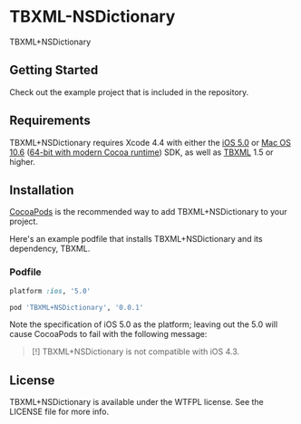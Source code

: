 TBXML-NSDictionary
==================

TBXML+NSDictionary

## Getting Started

Check out the example project that is included in the repository.

## Requirements

TBXML+NSDictionary requires Xcode 4.4 with either the [iOS 5.0](http://developer.apple.com/library/ios/#releasenotes/General/WhatsNewIniPhoneOS/Articles/iOS5.html) or [Mac OS 10.6](http://developer.apple.com/library/mac/#releasenotes/MacOSX/WhatsNewInOSX/Articles/MacOSX10_6.html#//apple_ref/doc/uid/TP40008898-SW7) ([64-bit with modern Cocoa runtime](https://developer.apple.com/library/mac/#documentation/Cocoa/Conceptual/ObjCRuntimeGuide/Articles/ocrtVersionsPlatforms.html)) SDK, as well as [TBXML](https://github.com/71squared/TBXML) 1.5 or higher.

## Installation

[CocoaPods](http://cocoapods.org) is the recommended way to add TBXML+NSDictionary to your project.

Here's an example podfile that installs TBXML+NSDictionary and its dependency, TBXML. 
### Podfile

```ruby
platform :ios, '5.0'

pod 'TBXML+NSDictionary', '0.0.1'
```

Note the specification of iOS 5.0 as the platform; leaving out the 5.0 will cause CocoaPods to fail with the following message:

> [!] TBXML+NSDictionary is not compatible with iOS 4.3.

## License

TBXML+NSDictionary is available under the WTFPL license. See the LICENSE file for more info.
